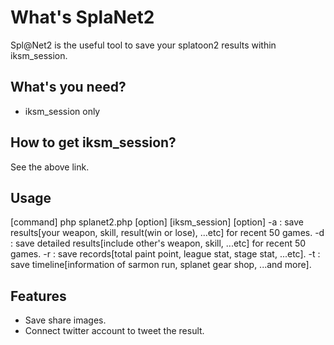 # What's SplaNet2
Spl@Net2 is the useful tool to save your splatoon2 results within iksm_session.

## What's you need?
- iksm_session only

## How to get iksm_session?
See the above link.

## Usage
[command] php splanet2.php [option] [iksm_session]
[option]
-a : save results[your weapon, skill, result(win or lose), ...etc] for recent 50 games.
-d : save detailed results[include other's weapon, skill, ...etc] for recent 50 games.
-r : save records[total paint point, league stat, stage stat, ...etc].
-t : save timeline[information of sarmon run, splanet gear shop, ...and more].

## Features
- Save share images.
- Connect twitter account to tweet the result.
